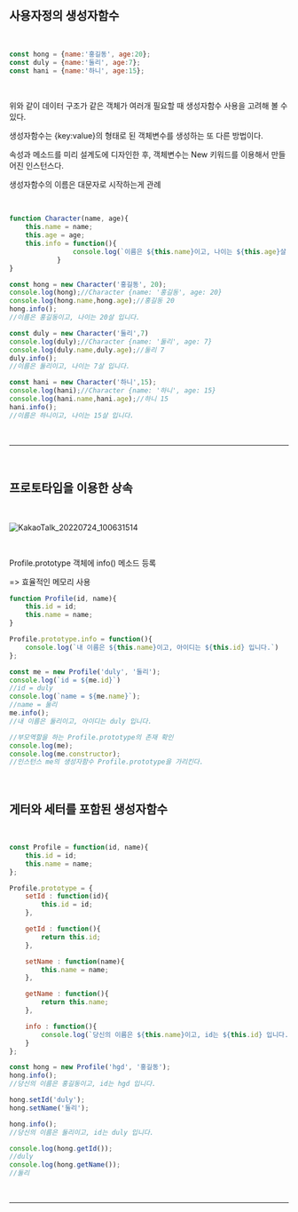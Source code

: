 ## __사용자정의 생성자함수__

<br>

```js
const hong = {name:'홍길동', age:20};
const duly = {name:'둘리', age:7};
const hani = {name:'하니', age:15};
```

<br>

위와 같이 데이터 구조가 같은 객체가 여러개 필요할 때 생성자함수 사용을 고려해 볼 수 있다. 

생성자함수는 {key:value}의 형태로 된 객체변수를 생성하는 또 다른 방법이다.

속성과 메소드를 미리 설계도에 디자인한 후,
객체변수는 New 키워드를 이용해서 만들어진 인스턴스다.

생성자함수의 이름은 대문자로 시작하는게 관례

<br>

```js
function Character(name, age){
    this.name = name;
    this.age = age;
    this.info = function(){
                console.log(`이름은 ${this.name}이고, 나이는 ${this.age}살 입니다.`);
            }
}
```
```js
const hong = new Character('홍길동', 20);
console.log(hong);//Character {name: '홍길동', age: 20}
console.log(hong.name,hong.age);//홍길동 20
hong.info();
//이름은 홍길동이고, 나이는 20살 입니다.
```
```js
const duly = new Character('둘리',7)
console.log(duly);//Character {name: '둘리', age: 7}
console.log(duly.name,duly.age);//둘리 7
duly.info();
//이름은 둘리이고, 나이는 7살 입니다.
```
```js
const hani = new Character('하니',15);
console.log(hani);//Character {name: '하니', age: 15}
console.log(hani.name,hani.age);//하니 15
hani.info();
//이름은 하니이고, 나이는 15살 입니다.
```
<br>

----

<br>

## __프로토타입을 이용한 상속__

<br>

![KakaoTalk_20220724_100631514](https://user-images.githubusercontent.com/90018379/180628859-781ab818-22fc-45b2-9009-9c1283cbe6b1.png)


<br>

Profile.prototype 객체에 info() 메소드 등록 

=> 효율적인 메모리 사용

```js
function Profile(id, name){
    this.id = id;
    this.name = name;
}

Profile.prototype.info = function(){
    console.log(`내 이름은 ${this.name}이고, 아이디는 ${this.id} 입니다.`)
};

const me = new Profile('duly', '둘리');
console.log(`id = ${me.id}`)
//id = duly
console.log(`name = ${me.name}`);
//name = 둘리
me.info();
//내 이름은 둘리이고, 아이디는 duly 입니다.

//부모역할을 하는 Profile.prototype의 존재 확인
console.log(me);
console.log(me.constructor);
//인스턴스 me의 생성자함수 Profile.prototype을 가리킨다.
```

<br>

## __게터와 세터를 포함된 생성자함수__

<br>

```js
const Profile = function(id, name){
    this.id = id;
    this.name = name;
};

Profile.prototype = {
    setId : function(id){
        this.id = id;
    },

    getId : function(){
        return this.id;
    },

    setName : function(name){
        this.name = name;
    },

    getName : function(){
        return this.name;
    },

    info : function(){
        console.log(`당신의 이름은 ${this.name}이고, id는 ${this.id} 입니다.`);
    }
};

const hong = new Profile('hgd', '홍길동');
hong.info();
//당신의 이름은 홍길동이고, id는 hgd 입니다.

hong.setId('duly');
hong.setName('둘리');

hong.info();
//당신의 이름은 둘리이고, id는 duly 입니다.

console.log(hong.getId());
//duly
console.log(hong.getName());
//둘리
```

<br>

----